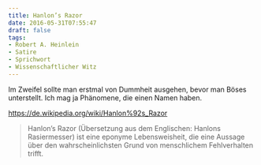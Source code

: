 ```yaml
---
title: Hanlon’s Razor
date: 2016-05-31T07:55:47
draft: false
tags:
- Robert A. Heinlein
- Satire
- Sprichwort
- Wissenschaftlicher Witz
---
```


Im Zweifel sollte man erstmal von Dummheit ausgehen, bevor man Böses
unterstellt. Ich mag ja Phänomene, die einen Namen haben.

https://de.wikipedia.org/wiki/Hanlon%92s_Razor

> Hanlon’s Razor (Übersetzung aus dem Englischen: Hanlons Rasiermesser) ist
> eine eponyme Lebensweisheit, die eine Aussage über den wahrscheinlichsten
> Grund von menschlichem Fehlverhalten trifft.
